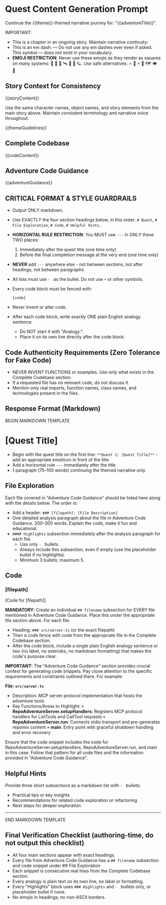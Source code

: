 # Quest Content Generation Prompt

Continue the {{theme}}-themed narrative journey for: "{{adventureTitle}}". 

IMPORTANT: 
- This is a chapter in an ongoing story. Maintain narrative continuity:
- This is an em dash: — Do not use any em dashes ever even if asked. This symbol — does not exist in your vocabulary.
- **EMOJI RESTRICTION**: Never use these emojis as they render as squares on many systems: 🌌 🌠 🔮 🛰️ 🧭 🔭 🪐. Use safe alternatives: ⭐ 🚀 ⚡ 💎 🗺️ 👁️ 📡

## Story Context for Consistency
{{storyContent}}

Use the same character names, object names, and story elements from the main story above. Maintain consistent terminology and narrative voice throughout.

{{themeGuidelines}}

## Complete Codebase
{{codeContent}}

## Adventure Code Guidance
{{adventureGuidance}}

## CRITICAL FORMAT & STYLE GUARDRAILS
- Output ONLY markdown.
- Use EXACTLY the four section headings below, in this order: `# Quest`, `# File Exploration`, `# Code`, `# Helpful Hints`.
- **HORIZONTAL RULE RESTRICTION**: You MUST use `---` in ONLY these TWO places:
  1. Immediately after the quest title (one time only)
  2. Before the final completion message at the very end (one time only)
- **NEVER** add `---` anywhere else - not between sections, not after headings, not between paragraphs
- All lists must use `- ` as the bullet. Do not use `•` or other symbols.
- Every code block must be fenced with:

  ```[language] 
  [code] 
  ```

- Never invent or alter code.
- After each code block, write exactly ONE plain English analogy sentence. 
  - Do NOT start it with "Analogy:".
  - Place it on its own line directly after the code block.



## Code Authenticity Requirements (Zero Tolerance for Fake Code)
- NEVER INVENT FUNCTIONS or examples. Use only what exists in the Complete Codebase section.
- If a requested file has no relevant code, do not discuss it.
- Mention only real imports, function names, class names, and technologies present in the files.

## Response Format (Markdown)

BEGIN MARKDOWN TEMPLATE

# [Quest Title]

- Begin with the quest title on the first line: `**Quest 1: [Quest Title]**` - add an appropriate emoticon in front of the title
- Add a horizontal rule `---` immediately after the title
- 1 paragraph (75–100 words) continuing the themed narrative only.

## File Exploration

Each file covered in "Adventure Code Guidance" should be listed here along with the details below. The order is:
- Add a header:  `### [filepath]: [File Description]`
- One detailed analysis paragraph about the file in Adventure Code Guidance. 200–300 words. Explain the code, make it fun and educational.
- `#### Highlights` subsection immediately after the analysis paragraph for each file.
  - Use only `- ` bullets.
  - Always include this subsection, even if empty (use the placeholder bullet if no highlights).
  - Minimum 3 bullets; maximum 5.

## Code

### [filepath]

[Code for [filepath]]

**MANDATORY:** Create an individual `## filename` subsection for EVERY file mentioned in Adventure Code Guidance. Place this under the appropriate file section above.
For each file:
- Heading: `### src/server.ts` (or the exact filepath)
- Then a code fence with code from the appropriate file in the Complete Codebase section.
- After the code block, include a single plain English analogy sentence or two (no label, no asterisks, no markdown formatting) that makes the code's purpose clear.

**IMPORTANT:** 
The "Adventure Code Guidance" section provides crucial context for generating code snippets. Pay close attention to the specific requirements and constraints outlined there. For example:

**File: `src/server.ts`**
- Description: MCP server protocol implementation that hosts the adventure tools
- Key Functions/Areas to Highlight:
  • **RepoAdventureServer.setupHandlers**: Registers MCP protocol handlers for ListTools and CallTool requests
  • **RepoAdventureServer.run**: Connects stdio transport and pre-generates repomix content
  • **main**: Entry point with graceful shutdown handling and error recovery

Ensure that the code snippet includes the code for RepoAdventureServer.setupHandlers, RepoAdventureServer.run, and main in this case. Follow that pattern for all code files and the
information provided in "Adventure Code Guidance".

## Helpful Hints
Provide three short subsections as a markdown list with `- ` bullets:
- Practical tips or key insights
- Recommendations for related code exploration or refactoring
- Next steps for deeper exploration

---

END MARKDOWN TEMPLATE

## Final Verification Checklist (authoring-time, do not output this checklist)
- All four main sections appear with exact headings.
- Every file from Adventure Code Guidance has a `## filename` subsection and code snippet under ## File Exploration
- Each snippet is consecutive real lines from the Complete Codebase section.
- Every analogy is plain text on its own line, no label or formatting.
- Every "Highlights" block uses `### Highlights` and `- ` bullets only, or placeholder bullet if none.
- No emojis in headings; no non-ASCII borders.
